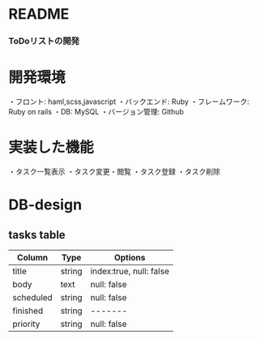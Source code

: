 # README

### ToDoリストの開発

# 開発環境
・フロント: haml,scss,javascript
・バックエンド: Ruby
・フレームワーク: Ruby on rails
・DB: MySQL
・バージョン管理: Github

# 実装した機能
・タスク一覧表示
・タスク変更・閲覧
・タスク登録
・タスク削除

# DB-design

## tasks table
|Column|Type|Options|
|------|----|-------|
|title|string|index:true, null: false|
|body|text|null: false|
|scheduled|string|null: false|
|finished|string|-------|
|priority|string|null: false|
